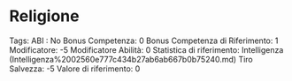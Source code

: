 # Religione

Tags: ABI
: No
Bonus Competenza: 0
Bonus Competenza di Riferimento: 1
Modificatore: -5
Modificatore  Abilità: 0
Statistica di riferimento: Intelligenza (Intelligenza%2002560e777c434b27ab6ab667b0b75240.md)
Tiro Salvezza: -5
Valore di riferimento: 0